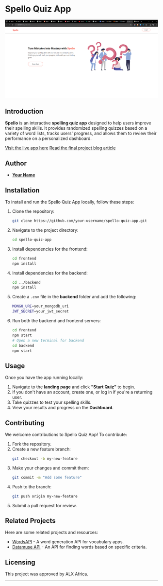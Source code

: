 # Spello Quiz App

![Spello Screenshot](./Landingpage.png) <!-- Add a screenshot of your app here -->

## Introduction

**Spello** is an interactive **spelling quiz app** designed to help users improve their spelling skills. It provides randomized spelling quizzes based on a variety of word lists, tracks users' progress, and allows them to review their performance on a personalized dashboard.

[Visit the live app here](https://your-deployed-site.com) <!-- Link to your deployed app -->
[Read the final project blog article](https://your-blog-link.com) <!-- Link to your blog article -->

## Author

- **[Your Name](https://www.linkedin.com/in/your-linkedin-profile)**

## Installation

To install and run the Spello Quiz App locally, follow these steps:

1. Clone the repository:

   ```bash
   git clone https://github.com/your-username/spello-quiz-app.git
   ```

2. Navigate to the project directory:

   ```bash
   cd spello-quiz-app
   ```

3. Install dependencies for the frontend:

   ```bash
   cd frontend
   npm install
   ```

4. Install dependencies for the backend:

   ```bash
   cd ../backend
   npm install
   ```

5. Create a `.env` file in the **backend** folder and add the following:

   ```bash
   MONGO_URI=your_mongodb_uri
   JWT_SECRET=your_jwt_secret
   ```

6. Run both the backend and frontend servers:
   ```bash
   cd frontend
   npm start
   # Open a new terminal for backend
   cd backend
   npm start
   ```

## Usage

Once you have the app running locally:

1. Navigate to the **landing page** and click **"Start Quiz"** to begin.
2. If you don't have an account, create one, or log in if you're a returning user.
3. Take quizzes to test your spelling skills.
4. View your results and progress on the **Dashboard**.

## Contributing

We welcome contributions to Spello Quiz App! To contribute:

1. Fork the repository.
2. Create a new feature branch:
   ```bash
   git checkout -b my-new-feature
   ```
3. Make your changes and commit them:
   ```bash
   git commit -m "Add some feature"
   ```
4. Push to the branch:
   ```bash
   git push origin my-new-feature
   ```
5. Submit a pull request for review.

## Related Projects

Here are some related projects and resources:

- [WordsAPI](https://www.wordsapi.com/) - A word generation API for vocabulary apps.
- [Datamuse API](https://www.datamuse.com/api/) - An API for finding words based on specific criteria.

## Licensing

This project was approved by ALX Africa.

---
